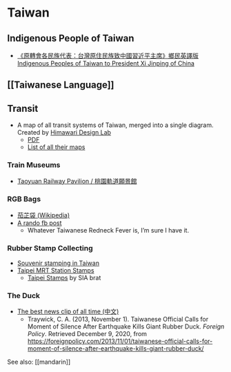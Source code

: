# Taiwan

## Indigenous People of Taiwan

- [《原轉會各民族代表：台灣原住民族致中國習近平主席》鄉民英譯版 Indigenous Peoples of Taiwan to President Xi Jinping of China](https://g0v.hackmd.io/@chihao/SyKTh6bM4)

## [[Taiwanese Language]]

## Transit

- A map of all transit systems of Taiwan, merged into a single diagram. Created by [Himawari Design Lab](https://47rail.jp)
  - [PDF](https://47rail.jp/dl/maps/routemap_taiwan_202210.pdf)
  - [List of all their maps](https://47rail.jp/dl/index.html)

### Train Museums

- [Taoyuan Railway Pavilion / 桃園軌道願景館](https://travel.tycg.gov.tw/en/travel/attraction/1551)

### RGB Bags

- [茄芷袋 (Wikipedia)](https://zh.wikipedia.org/wiki/%E8%8C%84%E8%8A%B7%E8%A2%8B)
- [A rando fb post](https://www.facebook.com/wuwowtw/posts/1613124618969234/)
  - Whatever Taiwanese Redneck Fever is, I’m sure I have it.

### Rubber Stamp Collecting

- [Souvenir stamping in Taiwan](https://www.tiggerbird.com/souvenir-stamping-in-taiwan/)
- [Taipei MRT Station Stamps](https://english.metro.taipei/News.aspx?n=75C527310DFF7F7A&sms=0E5388E2903027D5)
  - [Taipei Stamps](https://the-sia-brat.com/2015/12/25/taipei-stamps/) by SIA brat

### The Duck

- [The best news clip of all time (中文)](https://youtu.be/JLy_Qj_J1XU)
  - Traywick, C. A. (2013, November 1). Taiwanese Official Calls for Moment of Silence After Earthquake Kills Giant Rubber Duck. _Foreign Policy_. Retrieved December 9, 2020, from https://foreignpolicy.com/2013/11/01/taiwanese-official-calls-for-moment-of-silence-after-earthquake-kills-giant-rubber-duck/

See also: [[mandarin]]
